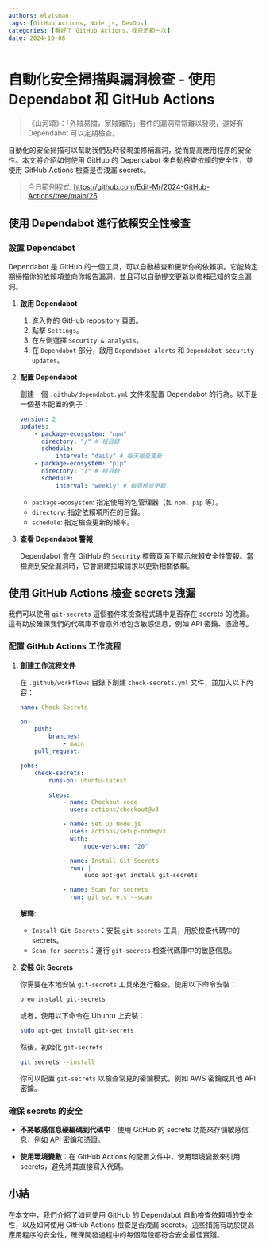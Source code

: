 ```yaml
---
authors: elvismao
tags: [GitHub Actions, Node.js, DevOps]
categories: [看好了 GitHub Actions，我只示範一次]
date: 2024-10-08
---
```


# 自動化安全掃描與漏洞檢查 - 使用 Dependabot 和 GitHub Actions

> 《山河頌》：「外賊易擋，家賊難防」套件的漏洞常常難以發現，還好有 Dependabot 可以定期檢查。

自動化的安全掃描可以幫助我們及時發現並修補漏洞，從而提高應用程序的安全性。本文將介紹如何使用 GitHub 的 Dependabot 來自動檢查依賴的安全性，並使用 GitHub Actions 檢查是否洩漏 secrets。

> 今日範例程式: <https://github.com/Edit-Mr/2024-GitHub-Actions/tree/main/25>

## 使用 Dependabot 進行依賴安全性檢查

### 設置 Dependabot

Dependabot 是 GitHub 的一個工具，可以自動檢查和更新你的依賴項。它能夠定期掃描你的依賴項並向你報告漏洞，並且可以自動提交更新以修補已知的安全漏洞。

1. **啟用 Dependabot**

    1. 進入你的 GitHub repository 頁面。
    2. 點擊 `Settings`。
    3. 在左側選擇 `Security & analysis`。
    4. 在 `Dependabot` 部分，啟用 `Dependabot alerts` 和 `Dependabot security updates`。

2. **配置 Dependabot**

    創建一個 `.github/dependabot.yml` 文件來配置 Dependabot 的行為。以下是一個基本配置的例子：

    ```yaml
    version: 2
    updates:
        - package-ecosystem: "npm"
          directory: "/" # 根目錄
          schedule:
              interval: "daily" # 每天檢查更新
        - package-ecosystem: "pip"
          directory: "/" # 根目錄
          schedule:
              interval: "weekly" # 每周檢查更新
    ```

    - `package-ecosystem`: 指定使用的包管理器（如 `npm`、`pip` 等）。
    - `directory`: 指定依賴項所在的目錄。
    - `schedule`: 指定檢查更新的頻率。

3. **查看 Dependabot 警報**

    Dependabot 會在 GitHub 的 `Security` 標籤頁面下顯示依賴安全性警報。當檢測到安全漏洞時，它會創建拉取請求以更新相關依賴。

## 使用 GitHub Actions 檢查 secrets 洩漏

我們可以使用 `git-secrets` 這個套件來檢查程式碼中是否存在 secrets 的洩漏。這有助於確保我們的代碼庫不會意外地包含敏感信息，例如 API 密鑰、憑證等。

### 配置 GitHub Actions 工作流程

1. **創建工作流程文件**

    在 `.github/workflows` 目錄下創建 `check-secrets.yml` 文件，並加入以下內容：

    ```yaml
    name: Check Secrets

    on:
        push:
            branches:
                - main
        pull_request:

    jobs:
        check-secrets:
            runs-on: ubuntu-latest

            steps:
                - name: Checkout code
                  uses: actions/checkout@v3

                - name: Set up Node.js
                  uses: actions/setup-node@v3
                  with:
                      node-version: "20"

                - name: Install Git Secrets
                  run: |
                      sudo apt-get install git-secrets

                - name: Scan for secrets
                  run: git secrets --scan
    ```

    **解釋**:

    - `Install Git Secrets`：安裝 `git-secrets` 工具，用於檢查代碼中的 secrets。
    - `Scan for secrets`：運行 `git-secrets` 檢查代碼庫中的敏感信息。

2. **安裝 Git Secrets**

    你需要在本地安裝 `git-secrets` 工具來進行檢查。使用以下命令安裝：

    ```bash
    brew install git-secrets
    ```

    或者，使用以下命令在 Ubuntu 上安裝：

    ```bash
    sudo apt-get install git-secrets
    ```

    然後，初始化 `git-secrets`：

    ```bash
    git secrets --install
    ```

    你可以配置 `git-secrets` 以檢查常見的密鑰模式，例如 AWS 密鑰或其他 API 密鑰。

### 確保 secrets 的安全

-   **不將敏感信息硬編碼到代碼中**：使用 GitHub 的 secrets 功能來存儲敏感信息，例如 API 密鑰和憑證。

-   **使用環境變數**：在 GitHub Actions 的配置文件中，使用環境變數來引用 secrets，避免將其直接寫入代碼。

## 小結

在本文中，我們介紹了如何使用 GitHub 的 Dependabot 自動檢查依賴項的安全性，以及如何使用 GitHub Actions 檢查是否洩漏 secrets。這些措施有助於提高應用程序的安全性，確保開發過程中的每個階段都符合安全最佳實踐。
